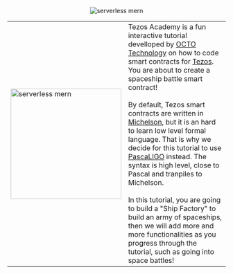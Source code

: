 <p align="center">
    <img src="./public/readme.png" alt="serverless mern" align="center" />
</p>

<table border="0" style="boder-color: #FFF">
 <tr>
    <td width="255px"><img src="./public/readme.gif" alt="serverless mern" align="center" style="width: 255px" /></td>
    <td>
    Tezos Academy is a fun interactive tutorial develloped by <a href="https://octo.com/" target="_blank">OCTO Technology</a> on how to code smart contracts for <a href="https://tezos.com/" target="_blank">Tezos</a>. You are about to create a spaceship battle smart contract!<br /><br />
    By default, Tezos smart contracts are written in <a href="https://tezos.gitlab.io/whitedoc/michelson.html" target="_blank">Michelson</a>, but it is an hard to learn low level formal language. That is why we decide for this tutorial to use <a href="https://ligolang.org/" target="_blank">PascaLIGO</a> instead. The syntax is high level, close to Pascal and tranpiles to Michelson.<br /><br />
    In this tutorial, you are going to build a "Ship Factory" to build an army of spaceships, then we will add more and more functionalities as you progress through the tutorial, such as going into space battles!
    </td>
 </tr>
</table>
